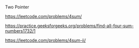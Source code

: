 
Two Pointer

https://leetcode.com/problems/4sum/

https://practice.geeksforgeeks.org/problems/find-all-four-sum-numbers1732/1

https://leetcode.com/problems/4sum-ii/
